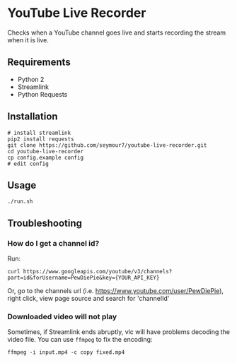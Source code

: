 # YouTube Live Recorder

Checks when a YouTube channel goes live and starts recording the stream when it is live.

## Requirements

* Python 2
* Streamlink
* Python Requests

## Installation

```
# install streamlink
pip2 install requests
git clone https://github.com/seymour7/youtube-live-recorder.git
cd youtube-live-recorder
cp config.example config
# edit config
```

## Usage

```
./run.sh
```

## Troubleshooting

### How do I get a channel id?

Run:

```
curl https://www.googleapis.com/youtube/v3/channels?part=id&forUsername=PewDiePie&key={YOUR_API_KEY}
```

Or, go to the channels url (i.e. https://www.youtube.com/user/PewDiePie), right click, view page source and search for 'channelId'

### Downloaded video will not play

Sometimes, if Streamlink ends abruptly, vlc will have problems decoding the video file. You can use `ffmpeg` to fix the encoding:

```
ffmpeg -i input.mp4 -c copy fixed.mp4
```
